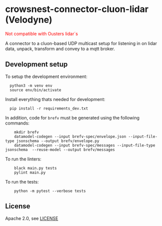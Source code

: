 # crowsnest-connector-cluon-lidar (Velodyne)

<span style="color:red">Not compatible with Ousters lidar´s</span>

A connector to a cluon-based UDP multicast setup for listening in on lidar data, unpack, transform and convey to a mqtt broker.

## Development setup

To setup the development environment:

```bach
  python3 -m venv env
  source env/bin/activate
```

Install everything thats needed for development:

```bach
  pip install -r requirements_dev.txt
```

In addition, code for `brefv` must be generated using the following commands:

```bach
    mkdir brefv
    datamodel-codegen --input brefv-spec/envelope.json --input-file-type jsonschema --output brefv/envelope.py
    datamodel-codegen --input brefv-spec/messages --input-file-type jsonschema  --reuse-model --output brefv/messages
```

To run the linters:

```bach
    black main.py tests
    pylint main.py
```

To run the tests:

```bach
    python -m pytest --verbose tests
```

## License

Apache 2.0, see [LICENSE](./LICENSE)